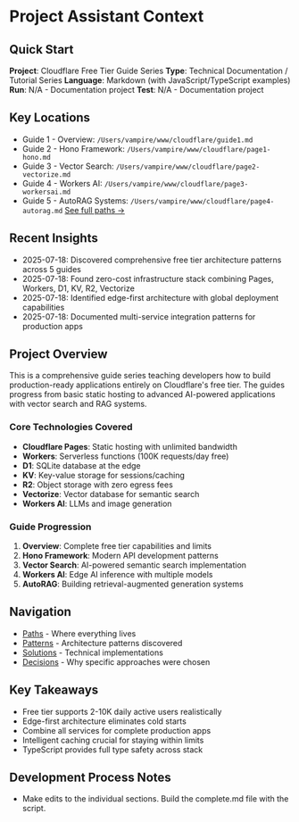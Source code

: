 # Project Assistant Context

## Quick Start
**Project**: Cloudflare Free Tier Guide Series
**Type**: Technical Documentation / Tutorial Series
**Language**: Markdown (with JavaScript/TypeScript examples)
**Run**: N/A - Documentation project
**Test**: N/A - Documentation project

## Key Locations
- Guide 1 - Overview: `/Users/vampire/www/cloudflare/guide1.md`
- Guide 2 - Hono Framework: `/Users/vampire/www/cloudflare/page1-hono.md`
- Guide 3 - Vector Search: `/Users/vampire/www/cloudflare/page2-vectorize.md`
- Guide 4 - Workers AI: `/Users/vampire/www/cloudflare/page3-workersai.md`
- Guide 5 - AutoRAG Systems: `/Users/vampire/www/cloudflare/page4-autorag.md`
[See full paths →](docs/paths.md)

## Recent Insights
<!-- Updated by /docs -->
- 2025-07-18: Discovered comprehensive free tier architecture patterns across 5 guides
- 2025-07-18: Found zero-cost infrastructure stack combining Pages, Workers, D1, KV, R2, Vectorize
- 2025-07-18: Identified edge-first architecture with global deployment capabilities
- 2025-07-18: Documented multi-service integration patterns for production apps

## Project Overview
This is a comprehensive guide series teaching developers how to build production-ready applications entirely on Cloudflare's free tier. The guides progress from basic static hosting to advanced AI-powered applications with vector search and RAG systems.

### Core Technologies Covered
- **Cloudflare Pages**: Static hosting with unlimited bandwidth
- **Workers**: Serverless functions (100K requests/day free)
- **D1**: SQLite database at the edge
- **KV**: Key-value storage for sessions/caching
- **R2**: Object storage with zero egress fees
- **Vectorize**: Vector database for semantic search
- **Workers AI**: LLMs and image generation

### Guide Progression
1. **Overview**: Complete free tier capabilities and limits
2. **Hono Framework**: Modern API development patterns
3. **Vector Search**: AI-powered semantic search implementation
4. **Workers AI**: Edge AI inference with multiple models
5. **AutoRAG**: Building retrieval-augmented generation systems

## Navigation
- [Paths](docs/paths.md) - Where everything lives
- [Patterns](docs/patterns.md) - Architecture patterns discovered
- [Solutions](docs/solutions.md) - Technical implementations
- [Decisions](docs/decisions.md) - Why specific approaches were chosen

## Key Takeaways
- Free tier supports 2-10K daily active users realistically
- Edge-first architecture eliminates cold starts
- Combine all services for complete production apps
- Intelligent caching crucial for staying within limits
- TypeScript provides full type safety across stack

## Development Process Notes
- Make edits to the individual sections. Build the complete.md file with the script.